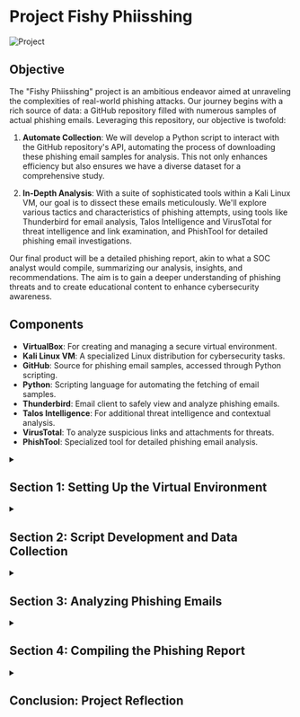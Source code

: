 # Project Fishy Phiisshing

![Project](https://i.imgur.com/KY3g39T.png)

## Objective

The "Fishy Phiisshing" project is an ambitious endeavor aimed at unraveling the complexities of real-world phishing attacks. Our journey begins with a rich source of data: a GitHub repository filled with numerous samples of actual phishing emails. Leveraging this repository, our objective is twofold:

1. **Automate Collection**: We will develop a Python script to interact with the GitHub repository's API, automating the process of downloading these phishing email samples for analysis. This not only enhances efficiency but also ensures we have a diverse dataset for a comprehensive study.

2. **In-Depth Analysis**: With a suite of sophisticated tools within a Kali Linux VM, our goal is to dissect these emails meticulously. We'll explore various tactics and characteristics of phishing attempts, using tools like Thunderbird for email analysis, Talos Intelligence and VirusTotal for threat intelligence and link examination, and PhishTool for detailed phishing email investigations.

Our final product will be a detailed phishing report, akin to what a SOC analyst would compile, summarizing our analysis, insights, and recommendations. The aim is to gain a deeper understanding of phishing threats and to create educational content to enhance cybersecurity awareness.

## Components

- **VirtualBox**: For creating and managing a secure virtual environment.
- **Kali Linux VM**: A specialized Linux distribution for cybersecurity tasks.
- **GitHub**: Source for phishing email samples, accessed through Python scripting.
- **Python**: Scripting language for automating the fetching of email samples.
- **Thunderbird**: Email client to safely view and analyze phishing emails.
- **Talos Intelligence**: For additional threat intelligence and contextual analysis.
- **VirusTotal**: To analyze suspicious links and attachments for threats.
- **PhishTool**: Specialized tool for detailed phishing email analysis.


<details>
  <summary><h2><b>Section 1: Setting Up the Virtual Environment</b></h2></summary>
  This section outlines the initial setup of our Kali Linux virtual machine for the phishing analysis project. We'll begin by updating the system, followed by installing Thunderbird, and ensuring our Python environment is properly configured.

  - **Step 1: Update and Upgrade Kali Linux**:  
    Our first step is to update the Kali Linux system to ensure we have the latest security patches and functionalities.
    ```bash
    sudo apt update && sudo apt upgrade -y
    ```
    ![Placeholder Image 1 for Update](https://i.imgur.com/CuMXPwH.png)<br><br>
    
  - **Step 2: Install Thunderbird**:  
    Then, we proceed to install Thunderbird, our chosen application for securely managing and viewing phishing emails.
    ```bash
    sudo apt install thunderbird -y
    ```
    ![Placeholder Image 1 for Thunderbird](https://i.imgur.com/m1DQqCy.png)<br><br>

  - **Step 3: Set Up Python Environment**:  
    Finally, we'll verify that Python is installed and ready, and then set up pip, Python's package manager. We'll also install the 'requests' library, which is crucial for our scripting tasks.
    - Confirm Python installation:
      ```bash
      python3 --version
      ```
    - Install Python if necessary:
      ```bash
      sudo apt install python3 -y
      ```
    - Check pip installation and install 'requests':
      ```bash
      pip3 --version
      pip3 install requests
      ```
    ![Placeholder Image 1 for Python Setup](https://i.imgur.com/sXExkeW.png)<br><br>

  With these steps completed, our Kali Linux VM is fully prepared with the latest updates, Thunderbird is ready for email analysis, and our Python environment is equipped for scripting. This forms a robust foundation for our phishing email analysis endeavor.

</details>


<details>
  <summary><h2><b>Section 2: Script Development and Data Collection</b></h2></summary>
  In this section, we'll dive into the development of our Python script. This script will interact with the GitHub API to automate the downloading of phishing email samples.<br><br>

  - **Step 1: Discovering the Data Source**
  Our search for real-world phishing samples begins with a simple Google search: "github phishing pot". The search results lead us to a GitHub repository containing a collection of phishing emails.

  ![Screenshot of Google search result](https://i.imgur.com/42wxMx3.png)<br><br>

  Upon visiting the repository, we note the following details which are crucial for our script:

  - GitHub Username: `rf-peixoto`
  - Repository Name: `phishing_pot`
  - Branch Name: `main`
  - Folder Containing Emails: `email`

  ![Screenshot of the GitHub repository](https://i.imgur.com/t6CJTOR.png)<br><br>

  With this information, we can begin crafting our script.

  - **Step 2: Crafting the Python Script**
  The script is developed in Python, a powerful language for automation tasks. As we look at the script, it's important to recognize the lines beginning with `#`. These are comments, meant to explain the steps and provide clarity on the script's operation. They are not executed as code and are simply there to guide anyone reading the script.<br><br>
  
  ```python
    import requests  # Importing the requests library to handle HTTP requests
    import os  # Importing the os library for interacting with the operating system

    # Setting variables for GitHub repository details
    github_username = 'rf-peixoto'  # GitHub username
    repository_name = 'phishing_pot'  # Repository name
    branch_name = 'main'  # Branch name

    # Setting the folder in the GitHub repo and the local directory to save files
    github_folder = 'email'  # Folder name in the GitHub repository
    local_folder = '/home/thuynh808/Desktop/Phishing/samples/'  # Local folder path for saving files

    # Constructing the URL to access the contents of the specified folder in the GitHub repository
    url = f'https://api.github.com/repos/{github_username}/{repository_name}/contents/{github_folder}?ref={branch_name}'

    # Making an HTTP GET request to the GitHub API
    response = requests.get(url)
    # Checking if the request was successful
    if response.status_code == 200:
        files = response.json()  # Parsing the response to JSON to get a list of files
        # Iterating over each file in the folder
        for file in files:
            # Checking if the file is an email file (.eml)
            if file['name'].endswith('.eml'):
                # Making a GET request to download the file
                download_response = requests.get(file['download_url'])
                # Checking if the download was successful
                if download_response.status_code == 200:
                    # Opening/creating a file in write-binary mode in the specified local directory
                    with open(os.path.join(local_folder, file['name']), 'wb') as f:
                        f.write(download_response.content)  # Writing the content of the download to the file
                    print(f'Downloaded: {file["name"]}')  # Printing a confirmation message
                else:
                    print(f'Failed to download: {file["name"]}')  # Printing an error message if download fails
    else:
        print(f'Failed to access GitHub folder: {github_folder}')  # Printing an error message if GitHub folder access fails
  ```
   <br>

  - **Step 3: Saving and Running the Script**<br><br>
    - After the script is crafted, the next steps are to save it and execute it to begin the download process.<br><br>
    - Here, we'll save the script as 'download_emails.py'<br><br>
    - In the terminal, navigate to the location of our script and run 'python download_emails.py' (make sure we have the proper privileges)<br><br>

  ![Placeholder Image for Script Development](https://i.imgur.com/y49bm2K.png)<br><br>

  We've now identified a valuable data source, crafted a Python script to automate data retrieval, and run the script to populate our local directory with phishing email samples. This sets a solid foundation for the analysis phase, where we'll dissect the tactics used in these deceptive emails.
  
</details>

<details>
  <summary><h2><b>Section 3: Analyzing Phishing Emails</b></h2></summary>
  In this part of our project, we'll carefully examine 2 phishing email samples. We'll use Thunderbird to inspect its content, while tools like PhishTool, Talos and VirusTotal can help us examine their deeper technical aspects.

  <details>
  <summary><h3><b>Subsection 3.1: Email 1 Analysis</b></h3></summary>
    
  Let's begin our investigation by opening the first email file in Thunderbird on our Kali machine. Time to start the analysis!

  - **Email Examination with Thunderbird**:  
    We open a suspicious email that claims to be from a popular streaming service. This email is a prime example of a phishing attempt due to the following signs:<br>

    - Sender email doesn't match display name(Netflix)
    - Urgent call to action
    - Grammatical errors
    - Demand for immediate verification of account details

![Screenshot of phishing email in Thunderbird](https://i.imgur.com/3JmnrbL.png)<br><br>

  Next, we'll take a look at the source code to gather more intel.

![Screenshot of email source code in Thunderbird](https://i.imgur.com/H4lDMfv.png)<br><br>

    
  - **Gathered Analysis**:<br>
    After diving into the source code, we can put together multiple discrepancies that confirms our suspicions:
    - Return Path and Originating IP Mismatch:
      - Return-Path: <38Xo3ybKucYXJ85d5PPgDKo7v@torres.newenglandmuscle.com>
      - Originating IP: [38.135.39.232]
    
    - Authentication Results:
      - SPF: pass for domain torres.newenglandmuscle.com
      - DKIM: neutral with no clear alignment with the sender domain
      - DMARC: None indicating no DMARC record found for the sending domain<br><br>
    This means that the sender was not properly verified<br>
    
    - Language Indicating Urgency:
      - Phrase: "Please note that if your informations is not validate within 24 hours, Your Account will be permanently blocked!"<br><br>
    Phishing attempts usually would rush the victim to take action immediately.<br>

    - Grammatical Errors:
      - Word: informations instead of the correct term information<br><br>
    Grammar issures are good indicators for phishing attempts

    - Sender Information:
      - Display Name: NETFLIX🎬
      - Sender Email: 205483683@torres.newenglandmuscle.com<br><br>
    Their goal is to impersonate someone we trust to trick us into thinking they're legitimate.

    - Suspicious Link:
      - The email prompts action to "UPDATE MY PAYMENT DETAILS" with a suspicious link:<br><br>
        `http://ahotbid.com/crN0Hc.phtml?drcVgkccstXDcyH8mcfcFlcpc7jfBh566cbbb4Q`<br><br>
    This link could lead us to credential harvesters or introduce malware into our system.
        
![Screenshot of email source code in Thunderbird](https://i.imgur.com/4cnGyCm.png)<br><br>

  - **Analysis with PhishTool**:  
    We will utilize PhishTool to analyze the email header and trace the origin of the email, looking for discrepancies that could confirm a phishing attempt.<br><br>
    - Head to `phishtool.com` and submit the sample email for analysis<br><br>
    - We can confirm several indicators of phishing that were initially observed in the source code:
      - The email is sent from an IP address that does not align with the legitimate domain.
      - The Return-Path and originating IP address are linked to a domain not associated with Netflix
      - SPF and DKIM checks do not align with typical results for legitimate emails from the claimed sender

    
![Screenshot of email analysis in PhishTool](https://i.imgur.com/Yy4YTKX.png)<br><br>

![Screenshot of email analysis in PhishTool](https://i.imgur.com/c269paA.png)<br><br>

  - **WHOIS Lookup Confirmation**:  
    A WHOIS lookup on the originating IP address uncovers that the email originated from an IP associated with 'PSINet, Inc.', which does not correspond with the Netflix domain. This discrepancy is a common trait of phishing emails.

![Screenshot of WHOIS lookup](https://i.imgur.com/fRMy7UW.png)<br><br>

![Screenshot of WHOIS lookup](https://i.imgur.com/i37oYkT.png)<br><br>

  With these steps, we've confirmed the suspicious nature of the email using our analysis tools, reinforcing the initial red flags detected in the email content.
  
  - **Rendered HTML and Credential Harvesting Page**:  
    Upon rendering the HTML of the phishing email, we encounter a credential harvesting page, disguised as a legitimate login portal to deceive the recipient into providing sensitive information.

![Screenshot of credential harvesting page](https://i.imgur.com/resTXe1.png)<br><br>

  This thorough analysis not only showcases the deceptive techniques used by cybercriminals but also emphasizes the importance of vigilant examination of every aspect of an email that raises suspicion.

  </details>

  <details>
  <summary><h3><b>Subsection 3.2: Email 2 Analysis</b></h3></summary>

  Now lets dig into a detailed examination of our phishing email 2, exploring its contents and analyzing the header to uncover the tactics used by cybercriminals.

  - **Initial Email Inspection with Thunderbird**:

    Upon opening the suspicious email in Thunderbird, we notice some immediate red flags:
    - Missing Body Content:
      - The email lacks any body content, displaying only the subject line which could be a tactic to evade simple content filters.
    
    - Subject Line Presence:
      - The subject line alone is designed to create a sense of urgency or curiosity to compel the recipient to view the attachment.
    
    - Sender Mismatch:
      - The sender's email address (`auth-replyP8YjBYJqsq@lynnswig.com`) does not match the expected domain of a legitimate Apple communication.
    
    - Sole Attachment:
      - A solitary attachment is present, often a vector for delivering malware or enticing users to enter their credentials on a fraudulent webpage.

![Screenshot](https://i.imgur.com/12wk0Ni.png)<br><br>

  - **Source Code Analysis**:
  
    Closer examination of the email's source code uncovers alarming details:
    - Return Path and IP Mismatch: 
      - The Return-Path (`auth-replyP8YjBYJqsq@lynnswig.com`) differs from the Originating IP (`40.107.94.65`), which is not typically associated with legitimate Apple emails.
        
    - Authentication Results: 
      - The SPF check passes, but the absence of a DMARC policy (`DMARC: none`) for `lynnswig.com` is concerning as it allows for potential domain impersonation.

![Screenshot](https://i.imgur.com/AmSpmEE.png)<br><br>


  - **PhishTool Analysis**:

    Now lets import the source code into PhishTool for analysis. This provides insight into the email's journey through various servers, as well as authentication records which can provide key indicators of phishing.
    - Sender Mismatch:
      - Here we see the sender (`auth-replyP8YjBYJqsq@lynnswig.com`) does not match the expected domain of Apple
        
    - Transmission Path Anomalies: 
      - The email has passed through several servers, which is unusual for direct communication from trusted organizations like Apple.

![Screenshot](https://i.imgur.com/5RDjPL2.png)<br><br>

![Screenshot](https://i.imgur.com/hCdVc2S.png)<br><br>
      
  - *continued analyis...*
    
    - Analysis of SPF, DKIM, and DMARC Records: 
      - No SPF record found for the `lynnswig.com` domain suggests that the domain has not been set up to specify which mail servers are permitted to send email on its behalf.
      - The lack of DKIM and DMARC records could be an indication that the domain is not properly secured and/or possibly spoofed.

    - WHOIS Lookup on Originating IP:
      - The WHOIS lookup reveals that the originating IP (`40.107.94.65`) is owned by Microsoft Corporation. This could imply that the sender might be using a compromised server or is attempting to spoof a legitimate Microsoft IP to lend credibility to the phishing attempt.

![Screenshot](https://i.imgur.com/KgqhtsG.png)<br><br>

![Screenshot](https://i.imgur.com/OLbK73b.png)<br><br>

  These findings, when combined with the initial email content review, solidify the conclusion that the email is indeed a phishing attempt. The absence of key authentication records, along with the use of a potentially spoofed Microsoft IP, are techniques commonly used by cybercriminals to bypass security measures and exploit recipients.

  </details>

  <details>
  <summary><h3><b>Subsection 3.3: Email 2 Attachment Analysis</b></h3></summary>
  
  The analysis of attachments in phishing emails is critical, as these files can contain harmful payloads. Here, we'll extract and verify the hash of the attachment:

  - **Attachment Retrieval in Thunderbird**:  
    Upon reviewing the email in Thunderbird, we noted an attached file named `Support-1923819248-67889.pdf`, which is characteristic of phishing attempts to disseminate malware or capture sensitive information.

    - Save the file directly from the email client to our isolated virtual environment. Careful not to open or execute the file.

  - **Hash Extraction**:
    - Open the Terminal and navigate to the location of the saved attachment file
    - Run the following to extract the hash value of the file
      ```bash
      sha256sum Support-1923819248-67889.pdf
      ```
    - Hash Value:
      `54abc6abba94940a13312f3030dcc9e0f9533dde6282aea31f82ee7f7be5ec4b`
        
![Screenshot of the email](https://i.imgur.com/yrOxpvo.png)<br><br>

![Screenshot](https://i.imgur.com/yNsxPZB.png)<br><br>

  - **Reputation Check via Talos**:  
    Using the Cisco Talos Intelligence service, we search for the file hash to determine its reputation. The search confirmed that the hash is associated with known malicious files, indicating that the attachment is likely a part of a phishing scheme or malware distribution effort.

    - File Type:
      - The file is a PDF document and is "zip deflate encoded." Zip deflate is a commonly used compression method, which could be used legitimately to reduce file size or maliciously to evade antivirus detection by obfuscating the contents.

    - Detection Aliases:
      - The file has multiple detection aliases, indicating that various security vendors or tools have flagged the file under different names.
    
![Screenshot of Talos Intelligence search result](https://i.imgur.com/7Y8yHjm.png)<br><br>

  - **VirusTotal Hash Analysis**:
    With our hash value, lets head over to VirusTotal for more information:
    
    - Detection:
      - The file was recognized as malicious by several antivirus vendors under various names, indicating it is a known phishing-related malware. The security community has labeled this threat with identifiers such as `trojan.dqywh/phishingx` and associated it with common phishing and malware tactics.

    - File Behaviors:
       - The hash analysis revealed activities such as checking for user input and masquerading, typical of phishing attacks aiming to steal data, along with MITRE ATT&CK tactics like T1036 Masquerading and T1082 System Information Discovery, which are indicative of malware's attempts to evade detection.
   
![Screenshot of Behavior Tags in VirusTotal](https://i.imgur.com/eLkl4CO.png)

![Screenshot of MITRE ATT&CK Techniques](https://i.imgur.com/ep6TSKb.png)

  In this subsection the attachment `Support-1923819248-67889.pdf` was confirmed as malware through hash checks with Cisco Talos and VirusTotal, with detections of masquerading and system information discovery tactics. This reinforces the critical need for cautious handling and thorough verification of email attachments in cybersecurity.

  </details>

  These findings reveal the complexity of phishing attacks, stressing the need for careful email analysis. The specific details gathered will play a key role in creating a clear and informative phishing report.

</details>

<details>
  <summary><h2><b>Section 4: Compiling the Phishing Report</b></h2></summary>
    Our final task is to put together a comprehensive phishing report that encapsulates our findings and insights. We'll use the following structure to craft our report.<br><br>

**Incident Report Structure**:
  
  - **Incident Header**:
    - Summarizes basic information like the report's title, Incident ID, reporter details, incident date and time, and the affected party.

  - **Incident Overview**:
    - Provides a brief summary of the incident, highlighting the nature and scope of the event.

  - **Technical Details and Key Findings**:
    - Covers specific technical information and crucial findings from the investigation, such as IP addresses, email headers, and tactics used by the attacker.

  - **Response and Recommendations**:
    - Describes immediate actions taken to address the incident, including system isolation and team responses to mitigate the impact.
    - Reflects on the incident to derive key lessons and suggests recommendations for prevention and improved response in the future.<br><br>
    

***Phishing Report for Email 1***

Incident ID: EM-20231214-0001<br>
Reported by: thuynh808<br>
Date/Time of Detection: 2:00 PM, Dec 14, 2023<br>
Targeted Department/Individual: hahatryagain@yahoo.com

**Incident Overview**: 
In the early hours of December 14th, 2023, our cybersecurity team detected a sophisticated phishing attack, designated as Incident EM-20231214-001. The attack involved an email, falsely claiming to be from a popular streaming service, Netflix, sent to hahatryagain@yahoo.com. It employed urgent language and a request for sensitive information, aiming to deceive the recipient into divulging their login and credit card details. This targeted attack was a clear attempt to compromise organizational data and financial security.

**Technical Details and Key Findings**:
- Received Time Stamp: 11:49 AM, Dec 10, 2023
- Originating IP: 185.33.39.232
- WHOIS Lookup: Registered to PSINet, Inc.
- Return Path: `<38Xo3ybKucYXJ85d5PPgDKo7v@torres.newenglandmuscle.com>`
- SPF: Passed, indicating permission to send from IP
- DKIM/DMARC: Not verified, skipping email authentication
- URL Linked: `http://ahotbid.com/crN0Hc.phtml?drcVgkccstXDcyH8mcfcFlcpc7jfBh566cbbb4Q`

**Response and Recommendations**:
- Immediate Response: Isolated and analyzed the phishing email, blocked the malicious link.
  
- System Review: Conducted a security sweep of our systems to ensure no other threats were present.
  
- Enhanced Staff Communication: We recommend developing a more robust communication strategy to promptly inform staff about security threats, emphasizing the importance of reporting suspicious activities.
  
- Regular Staff Training: It's essential to schedule ongoing cybersecurity training for all employees, focusing on recognizing and handling phishing attempts and other cyber threats.
  
- Email Security Upgrades: Upgrading our email security systems with advanced phishing filters and anomaly detection tools can help prevent these incidents
  
- Policy and Procedure Updates: Revising our cybersecurity policies to include more frequent security audits, enhanced monitoring protocols, and regular incident response exercises.

***End of Report***
<br><br><br>

***Phishing Report for Email 2***

Incident ID: EM-20231214-0002<br>
Reported by: thuynh808<br>
Date/Time of Detection: 3:00 PM, Dec 14, 2023<br>
Targeted Department/Individual: math.kichuu@hotmail.com

**Incident Overview**: 
On September 7, 2023, 06:40 AM, a potential phishing email was received, claiming to be from Apple, threatening account suspension. This email contains several hallmark features of phishing, such as a sense of urgency, sender domain mismatch, and suspicious attachments.

**Key Findings**:
The email originated from the IP address 40.107.94.65, which is registered to Microsoft but was used in conjunction with the domain lynnswig.com, a common tactic in phishing to appear more credible. The absence of DMARC and SPF records for lynnswig.com and the direct indication of the email's malicious nature based on the analysis of the attached PDF's hash value confirm the intent to deceive us.

**Email Header Analysis**:
- Subject Line: "Your Account Will be Temporary Suspended And Hold All Your Subscription"
- Sender Email: auth-replyP8YjBYJqsq@lynnswig.com
- Originating IP: 40.107.94.65, associated with Microsoft, possibly indicating a compromised server.
- SPF Check: Passed, but no DMARC record for lynnswig.com
- Received Path: Shows the email passed through several servers, including those typically used by Microsoft, which could be indicative of email server compromise or spoofing.

**Attachment Analysis**:<br>
- File Name: Support-1923819248-67889.pdf
- SHA256 Hash: 54abc6abba94940a13312f3030dcc9e0f9533dde6282aea31f82ee7f7be5ec4b
- Talos Reputation Check: File is marked as a malicious trojan
- VirusTotal Analysis: 
  - Detected as malicious trojan by 26 security vendors
  - Exhibits behavior tags like user input checks and masquerading
- MITRE ATT&CK tactics observed:
  - T1036 Masquerading: This tactic involves the malicious file disguising itself as a legitimate file to avoid detection. This could explain why it's named as a 'Support' file, possibly to trick users into thinking it's a benign document. 
  - T1082 System Information Discovery: This indicates that the file has capabilities to gather information about the system it infects. Such data can be used for further attacks or exploitation.
 
**Response and Recommendations**:

- Blocked Domain: Immediately blocked the sender's domain (lynnswig.com) at the email gateway to prevent further phishing attempts from the same source
- Isolate and Scan: Isolated systems where the email was opened, and performed antivirus scans to detect any malware
- Change Passwords: Advise the targeted individual and others in the department to change their passwords for security.
- Employee Awareness Training: Conduct regular training for employees on identifying and handling phishing attempts.
- Enhance Email Security: Implement advanced email filtering solutions to detect and block phishing attempts.
- Update Incident Response Plan: Review and update the incident response plan to include protocols for dealing with phishing and other cyber threats.

***End of Report***

</details>

<details>
  <summary><h2><b>Conclusion: Project Reflection</b></h2></summary>
  
  What a ride! This project was not just educational, but also a whole lot of fun. It was like being a detective in the digital world, uncovering the secrets of phishing emails and cracking the code of complex security reports. Each step was a new adventure, boosting my problem-solving skills and making me more confident in navigating the digital landscape. I’m more excited than ever to dive deeper into this field and face new challenges head-on
</details>
